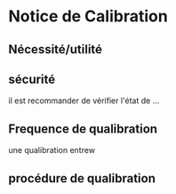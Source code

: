 # Notice de Calibration

## Nécessité/utilité

## sécurité

il est recommander de vérifier l'état de ...

##  Frequence de qualibration

une qualibration entrew

## procédure de qualibration
